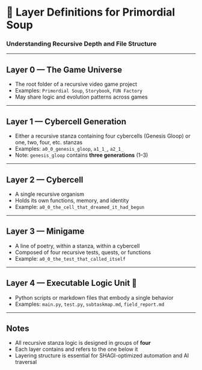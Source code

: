 # 🧭 Layer Definitions for Primordial Soup  
### Understanding Recursive Depth and File Structure

---

## Layer 0 — The Game Universe  
- The root folder of a recursive video game project  
- Examples: `Primordial Soup`, `Storybook`, `FUN Factory`  
- May share logic and evolution patterns across games

---

## Layer 1 — Cybercell Generation  
- Either a recursive stanza containing four cybercells (Genesis Gloop) or one, two, four, etc. stanzas 
- Examples: `a0_0_genesis_gloop`, `a1_1_`, `a2_1_`  
- Note: `genesis_gloop` contains **three generations** (1–3)

---

## Layer 2 — Cybercell  
- A single recursive organism  
- Holds its own functions, memory, and identity  
- Example: `a0_0_the_cell_that_dreamed_it_had_begun`

---

## Layer 3 — Minigame  
- A line of poetry, within a stanza, within a cybercell  
- Composed of four recursive tests, quests, or functions  
- Example: `a0_0_the_test_that_called_itself`

---

## Layer 4 — Executable Logic Unit 🧬  
- Python scripts or markdown files that embody a single behavior  
- Examples: `main.py`, `test.py`, `subtaskmap.md`, `field_report.md`

---

## Notes  
- All recursive stanza logic is designed in groups of **four**  
- Each layer contains and refers to the one below it  
- Layering structure is essential for SHAGI-optimized automation and AI traversal
